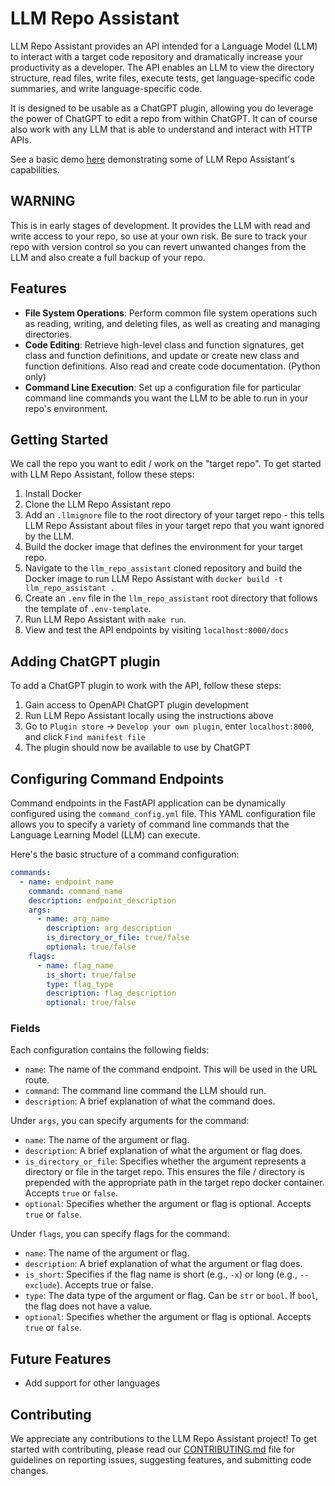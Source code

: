 # LLM Repo Assistant

LLM Repo Assistant provides an API intended for a Language Model (LLM) to interact with
a target code repository and dramatically increase your productivity as a developer.
The API enables an LLM to view the directory structure, read files, write files,
execute tests, get language-specific code summaries, and write language-specific
code.

It is designed to be usable as a ChatGPT plugin, allowing you do leverage the
power of ChatGPT to edit a repo from within ChatGPT. It can of course also
work with any LLM that is able to understand and interact with HTTP APIs.

See a basic demo [here](https://x.com/MarkNagelberg/status/1652074221898723329)
demonstrating some of LLM Repo Assistant's capabilities.

## WARNING

This is in early stages of development. It provides the LLM with read
and write access to your repo, so use at your own risk. Be sure to track your
repo with version control so you can revert unwanted changes from the LLM and
also create a full backup of your repo.

## Features

- **File System Operations**: Perform common file system operations such as
reading, writing, and deleting files, as well as creating and managing directories.
- **Code Editing**: Retrieve high-level class and function signatures,
get class and function definitions, and update or create new class and function definitions.
Also read and create code documentation. (Python only)
- **Command Line Execution**: Set up a configuration file for particular command line commands
you want the LLM to be able to run in your repo's environment.

## Getting Started

We call the repo you want to edit / work on the "target repo".
To get started with LLM Repo Assistant, follow these steps:

1. Install Docker
2. Clone the LLM Repo Assistant repo
3. Add an `.llmignore` file to the root directory of your target repo - this tells
LLM Repo Assistant about files in your target repo that you want ignored by the LLM.
4. Build the docker image that defines the environment for your target repo. 
5. Navigate to the `llm_repo_assistant` cloned repository and build the
Docker image to run LLM Repo Assistant with `docker build -t llm_repo_assistant .`
6. Create an `.env` file in the `llm_repo_assistant` root directory that follows the template
of `.env-template`.
7. Run LLM Repo Assistant with `make run`.
8. View and test the API endpoints by visiting `localhost:8000/docs`

## Adding ChatGPT plugin

To add a ChatGPT plugin to work with the API, follow these steps:

1. Gain access to OpenAPI ChatGPT plugin development
2. Run LLM Repo Assistant locally using the instructions above
3. Go to `Plugin store` -> `Develop your own plugin`, enter `localhost:8000`,
and click `Find manifest file`
4. The plugin should now be available to use by ChatGPT

## Configuring Command Endpoints

Command endpoints in the FastAPI application can be dynamically configured using the `command_config.yml` file. 
This YAML configuration file allows you to specify a variety of command line commands that the Language Learning Model (LLM) can execute.

Here's the basic structure of a command configuration:

```yaml
commands:
  - name: endpoint_name
    command: command_name
    description: endpoint_description
    args:
      - name: arg_name
        description: arg_description
        is_directory_or_file: true/false
        optional: true/false
    flags:
      - name: flag_name
        is_short: true/false
        type: flag_type
        description: flag_description
        optional: true/false
```

### Fields

Each configuration contains the following fields:

-  `name`: The name of the command endpoint. This will be used in the URL route.
-  `command`: The command line command the LLM should run.
-  `description`: A brief explanation of what the command does.

Under `args`, you can specify arguments for the command:

-  `name`: The name of the argument or flag.
-  `description`: A brief explanation of what the argument or flag does.
-  `is_directory_or_file`: Specifies whether the argument represents a directory or file in the target repo. This ensures the file / directory is prepended with the appropriate path in the target repo docker container. Accepts `true` or `false`.
-  `optional`: Specifies whether the argument or flag is optional. Accepts `true` or `false`.

Under `flags`, you can specify  flags for the command:

-  `name`: The name of the argument or flag.
-  `description`: A brief explanation of what the argument or flag does.
-  `is_short`: Specifies if the flag name is short (e.g., `-x`) or long (e.g., `--exclude`). Accepts true or false.
-  `type`: The data type of the argument or flag. Can be `str` or `bool`. If `bool`, the flag does not have a value.
-  `optional`: Specifies whether the argument or flag is optional. Accepts `true` or `false`.


## Future Features

- Add support for other languages

## Contributing

We appreciate any contributions to the LLM Repo Assistant project! To get started with contributing, please read our [CONTRIBUTING.md](CONTRIBUTING.md) file for guidelines on reporting issues, suggesting features, and submitting code changes.

